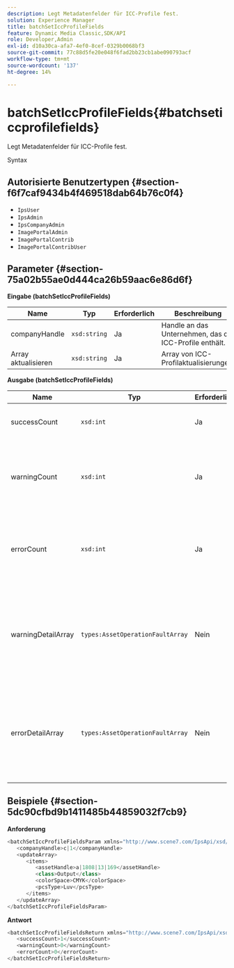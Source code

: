 ```yaml
---
description: Legt Metadatenfelder für ICC-Profile fest.
solution: Experience Manager
title: batchSetIccProfileFields
feature: Dynamic Media Classic,SDK/API
role: Developer,Admin
exl-id: d10a30ca-afa7-4ef0-8cef-0329b0068bf3
source-git-commit: 77c88d5fe20e048f6fad2bb23cb1abe090793acf
workflow-type: tm+mt
source-wordcount: '137'
ht-degree: 14%

---
```


# batchSetIccProfileFields{#batchseticcprofilefields}

Legt Metadatenfelder für ICC-Profile fest.

Syntax

## Autorisierte Benutzertypen {#section-f6f7caf9434b4f469518dab64b76c0f4}

* `IpsUser`
* `IpsAdmin`
* `IpsCompanyAdmin`
* `ImagePortalAdmin`
* `ImagePortalContrib`
* `ImagePortalContribUser`

## Parameter {#section-75a02b55ae0d444ca26b59aac6e86d6f}

**Eingabe (batchSetIccProfileFields)**

| Name | Typ | Erforderlich | Beschreibung |
|---|---|---|---|
| companyHandle | `xsd:string` | Ja | Handle an das Unternehmen, das die ICC-Profile enthält. |
| Array aktualisieren | `xsd:string` | Ja | Array von ICC-Profilaktualisierungen. |

**Ausgabe (batchSetIccProfileFields)**

| Name | Typ | Erforderlich | Beschreibung |
|---|---|---|---|
| successCount | `xsd:int` | Ja | Die Anzahl der erfolgreich eingerichteten ICC-Profilfelder. |
| warningCount | `xsd:int` | Ja | Die Anzahl der Warnungen, die generiert wurden, wenn der Vorgang versuchte, die ICC-Profilfelder festzulegen. |
| errorCount | `xsd:int` | Ja | Die Anzahl der Fehler, die beim Versuch des Vorgangs erzeugt wurden, die ICC-Profilfelder festzulegen. |
| warningDetailArray | `types:AssetOperationFaultArray` | Nein | Das Array von Details, die mit den Assets verknüpft sind, die Warnungen generiert haben, wenn der Vorgang versucht hat, die Aktualisierungen anzuwenden. |
| errorDetailArray | `types:AssetOperationFaultArray` | Nein | Das Array von Details, die mit den Assets verknüpft sind, die Fehler generiert haben, wenn der Vorgang versucht hat, die Aktualisierungen anzuwenden. |

## Beispiele {#section-5dc90cfbd9b1411485b44859032f7cb9}

**Anforderung**

```java
<batchSetIccProfileFieldsParam xmlns="http://www.scene7.com/IpsApi/xsd/2009-07-31">
   <companyHandle>c|1</companyHandle>
   <updateArray>
      <items>
         <assetHandle>a|1808|13|169</assetHandle>
         <class>Output</class>
         <colorSpace>CMYK</colorSpace>
         <pcsType>Luv</pcsType>
      </items>
   </updateArray>
</batchSetIccProfileFieldsParam>
```

**Antwort**

```java
<batchSetIccProfileFieldsReturn xmlns="http://www.scene7.com/IpsApi/xsd/2009-07-31">
   <successCount>1</successCount>
   <warningCount>0</warningCount>
   <errorCount>0</errorCount>
</batchSetIccProfileFieldsReturn>
```

